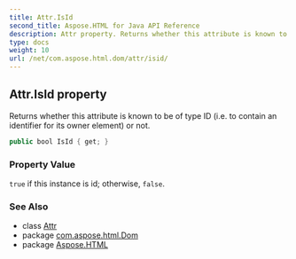 ```yaml
---
title: Attr.IsId
second_title: Aspose.HTML for Java API Reference
description: Attr property. Returns whether this attribute is known to be of type ID i.e. to contain an identifier for its owner element or not
type: docs
weight: 10
url: /net/com.aspose.html.dom/attr/isid/
---
```

## Attr.IsId property

Returns whether this attribute is known to be of type ID (i.e. to contain an identifier for its owner element) or not.

```java
public bool IsId { get; }
```

### Property Value

`true` if this instance is id; otherwise, `false`.

### See Also

* class [Attr](../)
* package [com.aspose.html.Dom](../../attr/)
* package [Aspose.HTML](../../../)
